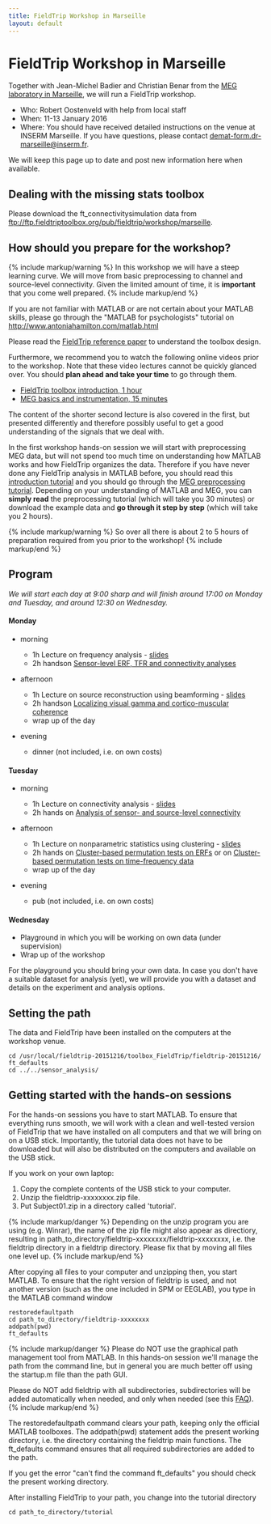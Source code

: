 ```yaml
---
title: FieldTrip Workshop in Marseille
layout: default
---
```


# FieldTrip Workshop in Marseille

Together with Jean-Michel Badier and Christian Benar from the [MEG laboratory in Marseille](http://meg.univ-amu.fr/wiki/Main_Page), we will run a FieldTrip workshop.

-   Who: Robert Oostenveld with help from local staff
-   When: 11-13 January 2016
-   Where: You should have received detailed instructions on the venue at INSERM Marseille. If you have questions, please contact [demat-form.dr-marseille@inserm.fr](/demat-form.dr-marseille@inserm.fr).

We will keep this page up to date and post new information here when available.

## Dealing with the missing stats toolbox

Please download the ft_connectivitysimulation data from ftp://ftp.fieldtriptoolbox.org/pub/fieldtrip/workshop/marseille.

## How should you prepare for the workshop?

{% include markup/warning %}
In this workshop we will have a steep learning curve. We will move from basic preprocessing to channel and source-level connectivity. Given the limited amount of time, it is **important** that you come well prepared.
{% include markup/end %}

If you are not familiar with MATLAB or are not certain about your MATLAB skills, please go through the "MATLAB for psychologists" tutorial on <http://www.antoniahamilton.com/matlab.html>

Please read the [FieldTrip reference paper](http://www.hindawi.com/journals/cin/2011/156869/) to understand the toolbox design.

Furthermore, we recommend you to watch the following online videos prior to the workshop. Note that these video lectures cannot be quickly glanced over. You should **plan ahead and take your time** to go through them.

-   [FieldTrip toolbox introduction, 1 hour](https://www.youtube.com/watch?v=eUVL_twWNdk)
-   [MEG basics and instrumentation, 15 minutes](https://www.youtube.com/watch?v=CPj4jJACeIs)

The content of the shorter second lecture is also covered in the first, but presented differently and therefore possibly useful to get a good understanding of the signals that we deal with.

In the first workshop hands-on session we will start with preprocessing MEG data, but will not spend too much time on understanding how MATLAB works and how FieldTrip organizes the data. Therefore if you have never done any FieldTrip analysis in MATLAB before, you should read this [introduction tutorial](/tutorial/introduction) and you should go through the [MEG preprocessing tutorial](/tutorial/eventrelatedaveraging). Depending on your understanding of MATLAB and MEG, you can **simply read** the preprocessing tutorial (which will take you 30 minutes) or download the example data and **go through it step by step** (which will take you 2 hours).

{% include markup/warning %}
So over all there is about 2 to 5 hours of preparation required from you prior to the workshop!
{% include markup/end %}

## Program

_We will start each day at 9:00 sharp and will finish around 17:00 on Monday and Tuesday, and around 12:30 on Wednesday._

#### Monday

-   morning

    -   1h Lecture on frequency analysis - [slides](/assets/pdf/workshop/marseille_frequency.pdf)
    -   2h handson [Sensor-level ERF, TFR and connectivity analyses](/tutorial/sensor_analysis)

-   afternoon

    -   1h Lecture on source reconstruction using beamforming - [slides](/assets/pdf/workshop/marseille_beamforming.pdf)
    -   2h handson [Localizing visual gamma and cortico-muscular coherence](/tutorial/beamformingextended)
    -   wrap up of the day

-   evening
    -   dinner (not included, i.e. on own costs)

#### Tuesday

-   morning

    -   1h Lecture on connectivity analysis - [slides](/assets/pdf/workshop/marseille_connectivity.pdf)
    -   2h hands on [Analysis of sensor- and source-level connectivity](/tutorial/connectivityextended)

-   afternoon

    -   1h Lecture on nonparametric statistics using clustering - [slides](/assets/pdf/workshop/marseille_statistics.pdf)
    -   2h hands on [Cluster-based permutation tests on ERFs](/tutorial/cluster_permutation_timelock) or on [Cluster-based permutation tests on time-frequency data](/tutorial/cluster_permutation_freq)
    -   wrap up of the day

-   evening
    -   pub (not included, i.e. on own costs)

#### Wednesday

-   Playground in which you will be working on own data (under supervision)
-   Wrap up of the workshop

For the playground you should bring your own data. In case you don't have a suitable dataset for analysis (yet), we will provide you with a dataset and details on the experiment and analysis options.

## Setting the path

The data and FieldTrip have been installed on the computers at the workshop venue.

    cd /usr/local/fieldtrip-20151216/toolbox_FieldTrip/fieldtrip-20151216/
    ft_defaults
    cd ../../sensor_analysis/

## Getting started with the hands-on sessions

For the hands-on sessions you have to start MATLAB. To ensure that everything runs smooth, we will work with a clean and well-tested version of FieldTrip that we have installed on all computers and that we will bring on on a USB stick. Importantly, the tutorial data does not have to be downloaded but will also be distributed on the computers and available on the USB stick.

If you work on your own laptop:

1.  Copy the complete contents of the USB stick to your computer.
2.  Unzip the fieldtrip-xxxxxxxx.zip file.
3.  Put Subject01.zip in a directory called 'tutorial'.

{% include markup/danger %}
Depending on the unzip program you are using (e.g. Winrar), the name of the zip file might also appear as directiory, resulting in path_to_directory/fieldtrip-xxxxxxxx/fieldtrip-xxxxxxxx, i.e. the fieldtrip directory in a fieldtrip directory. Please fix that by moving all files one level up.
{% include markup/end %}

After copying all files to your computer and unzipping then, you start MATLAB. To ensure that the right version of fieldtrip is used, and not another version (such as the one included in SPM or EEGLAB), you type in the MATLAB command window

    restoredefaultpath
    cd path_to_directory/fieldtrip-xxxxxxxx
    addpath(pwd)
    ft_defaults

{% include markup/danger %}
Please do NOT use the graphical path management tool from MATLAB. In this hands-on session we'll manage the path from the command line, but in general you are much better off using the startup.m file than the path GUI.

Please do NOT add fieldtrip with all subdirectories, subdirectories will be added automatically when needed, and only when needed (see this [FAQ](/faq/should_i_add_fieldtrip_with_all_subdirectories_to_my_matlab_path)).
{% include markup/end %}

The restoredefaultpath command clears your path, keeping only the official MATLAB toolboxes. The addpath(pwd) statement adds the present working directory, i.e. the directory containing the fieldtrip main functions. The ft_defaults command ensures that all required subdirectories are added to the path.

If you get the error "can't find the command ft_defaults" you should check the present working directory.

After installing FieldTrip to your path, you change into the tutorial directory

    cd path_to_directory/tutorial
